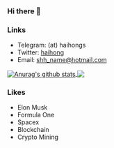 ### Hi there 👋

### Links
- Telegram: (at) haihongs
- Twitter: [haihong](https://twitter.com/haihong_)
- Email: shh_name@hotmail.com

<a href="https://github.com/anuraghazra/github-readme-stats">
  <img align="center" src="https://github-readme-stats.anuraghazra1.vercel.app/api?username=haihongs&show_icons=true&include_all_commits=true&theme=material-palenight" alt="Anurag's github stats" />
</a>

<a href="https://github.com/anuraghazra/github-readme-stats">
  <!-- Change the `github-readme-stats.anuraghazra1.vercel.app` to `github-readme-stats.vercel.app`  -->
  <img align="center" src="https://github-readme-stats.vercel.app/api/top-langs/?username=haihongs&layout=compact&theme=material-palenight" />
</a>

### Likes
- Elon Musk
- Formula One
- Spacex
- Blockchain
- Crypto Mining
